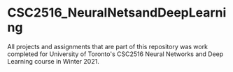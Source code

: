 # CSC2516_NeuralNetsandDeepLearning

All projects and assignments that are part of this repository was work completed for University of Toronto's CSC2516 Neural Networks and Deep Learning course in Winter 2021.

